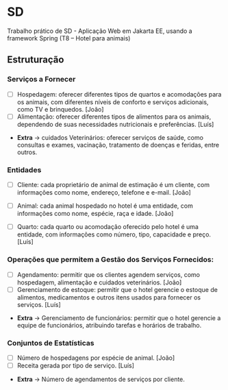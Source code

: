 # SD
Trabalho prático de SD - Aplicação Web em Jakarta EE, usando a framework Spring (T8 – Hotel para animais)

## Estruturação 

### Serviços a Fornecer
- [ ] Hospedagem: oferecer diferentes tipos de quartos e acomodações para os animais, com diferentes níveis de conforto e serviços adicionais, como TV e brinquedos. [João]
- [ ] Alimentação: oferecer diferentes tipos de alimentos para os animais, dependendo de suas necessidades nutricionais e preferências. [Luís]
- **Extra** -> cuidados Veterinários: oferecer serviços de saúde, como consultas e exames, vacinação, tratamento de doenças e feridas, entre outros.

### Entidades
- [ ] Cliente: cada proprietário de animal de estimação é um cliente, com informações como nome, endereço, telefone e e-mail. [João]
- [ ] Animal: cada animal hospedado no hotel é uma entidade, com informações como nome, espécie, raça e idade. [João]
- [ ] Quarto: cada quarto ou acomodação oferecido pelo hotel é uma entidade, com informações como número, tipo, capacidade e preço. [Luís]


### Operações que permitem a Gestão dos Serviços Fornecidos:
- [ ] Agendamento: permitir que os clientes agendem serviços, como hospedagem, alimentação e cuidados veterinários. [João]
- [ ] Gerenciamento de estoque: permitir que o hotel gerencie o estoque de alimentos, medicamentos e outros itens usados ​​para fornecer os serviços. [Luís]
- **Extra** -> Gerenciamento de funcionários: permitir que o hotel gerencie a equipe de funcionários, atribuindo tarefas e horários de trabalho.


### Conjuntos de Estatísticas
- [ ] Número de hospedagens por espécie de animal. [João]
- [ ] Receita gerada por tipo de serviço. [Luís]
- **Extra** -> Número de agendamentos de serviços por cliente.







